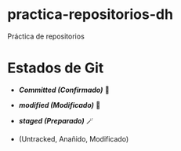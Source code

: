 # practica-repositorios-dh

Práctica de repositorios

# Estados de Git

- **_Committed (Confirmado)_** :book:
- **_modified (Modificado)_** :thread:
- **_staged (Preparado)_** :magic_wand:

- (Untracked, Anañido, Modificado)
